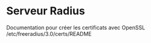 # Serveur Radius

Documentation pour créer les certificats avec OpenSSL
/etc/freeradius/3.0/certs/README